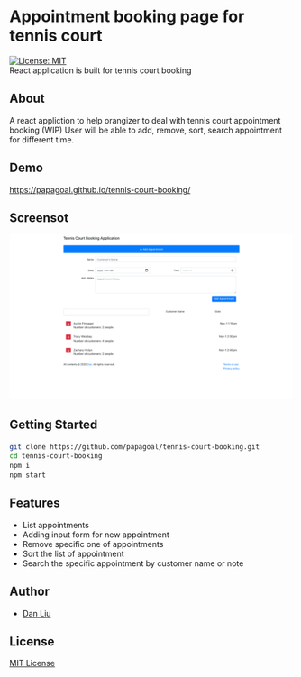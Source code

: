 # Appointment booking page for tennis court
[![License: MIT](https://img.shields.io/badge/License-MIT-green.svg)](https://github.com/papagoal/tennis-court-booking/blob/master/LICENSE) <br/>
React application is built for tennis court booking

## About
A react appliction to help orangizer to deal with tennis court appointment booking (WIP)
User will be able to add, remove, sort, search appointment for different time.

## Demo
https://papagoal.github.io/tennis-court-booking/

## Screensot
![Screenshot](./assets/appointment-booking.png)

## Getting Started
```bash
git clone https://github.com/papagoal/tennis-court-booking.git
cd tennis-court-booking
npm i
npm start
```

## Features
- List appointments
- Adding input form for new appointment
- Remove specific one of appointments
- Sort the list of appointment 
- Search the specific appointment by customer name or note


## Author
- [Dan Liu](https://www.fightdan.com)

## License
[MIT License](LICENSE)

